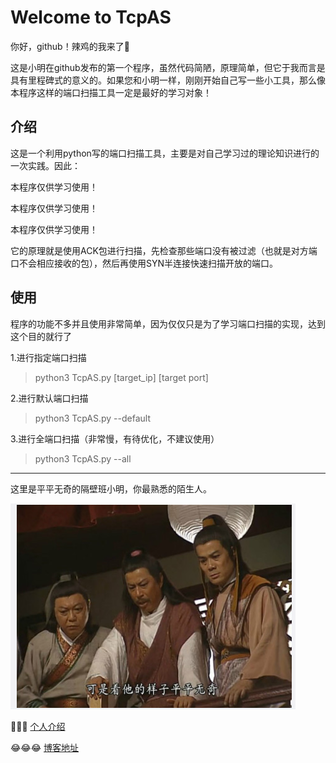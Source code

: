 # Welcome to TcpAS

你好，github！辣鸡的我来了:baby_chick:

这是小明在github发布的第一个程序，虽然代码简陋，原理简单，但它于我而言是具有里程碑式的意义的。如果您和小明一样，刚刚开始自己写一些小工具，那么像本程序这样的端口扫描工具一定是最好的学习对象！

## 介绍

这是一个利用python写的端口扫描工具，主要是对自己学习过的理论知识进行的一次实践。因此：

本程序仅供学习使用！

本程序仅供学习使用！

本程序仅供学习使用！



它的原理就是使用ACK包进行扫描，先检查那些端口没有被过滤（也就是对方端口不会相应接收的包），然后再使用SYN半连接快速扫描开放的端口。

## 使用

程序的功能不多并且使用非常简单，因为仅仅只是为了学习端口扫描的实现，达到这个目的就行了

1.进行指定端口扫描

> python3 TcpAS.py [target_ip]  [target port]

2.进行默认端口扫描

> python3  TcpAS.py --default

3.进行全端口扫描（非常慢，有待优化，不建议使用）

> python3 TcpAS.py --all





***

这里是平平无奇的隔壁班小明，你最熟悉的陌生人。

![pingpingwuqi](https://github.com/Arm1ng/TcpAS/blob/master/image/pingpingwuqi.png?raw=true)

👏👏👏
[个人介绍](https://baike.baidu.com/item/%E5%B0%8F%E6%98%8E/33553?fr=aladdin)

😂😂😂
[博客地址](https://blog.csdn.net/qq_42288123)

